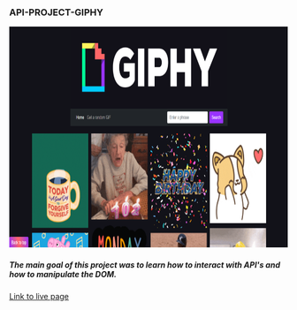 ### API-PROJECT-GIPHY

<img src="https://github.com/Hani-AS/API-PROJECT-GIPHY/blob/main/giphy%20preview.png?raw=true" width="800" height="400"/>

##### The main goal of this project was to learn how to interact with API's and how to manipulate the DOM.

[Link to live page](https://hani-as.github.io/API-PROJECT-GIPHY/)
